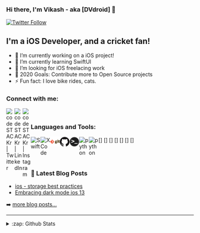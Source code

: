 
### Hi there, I'm Vikash - aka [DVdroid] 👋

[![Twitter Follow](https://img.shields.io/twitter/follow/DVDroid?color=1DA1F2&logo=twitter&style=for-the-badge)](https://twitter.com/intent/follow?original_referer=https%3A%2F%2Fpublish.twitter.com%2F%3FbuttonType%3DFollowButton%26query%3Dhttps%253A%252F%252Ftwitter.com%252FDVDroid%26widget%3DButton&ref_src=twsrc%5Etfw&screen_name=DVDroid&tw_p=followbutton)

## I'm a iOS Developer, and a cricket fan!

- 🔭 I’m currently working on a iOS project!
- 🌱 I’m currently learning SwiftUI
- 👯 I’m looking for iOS freelacing work
- 🥅 2020 Goals: Contribute more to Open Source projects
- ⚡ Fun fact: I love bike rides, cats.


### Connect with me:

[<img align="left" alt="codeSTACKr | Twitter" width="22px" src="https://cdn.jsdelivr.net/npm/simple-icons@v3/icons/twitter.svg" />][twitter]
[<img align="left" alt="codeSTACKr | LinkedIn" width="22px" src="https://cdn.jsdelivr.net/npm/simple-icons@v3/icons/linkedin.svg" />][linkedin]
[<img align="left" alt="codeSTACKr | Instagram" width="22px" src="https://cdn.jsdelivr.net/npm/simple-icons@v3/icons/instagram.svg" />][instagram]

<br />

### Languages and Tools:

[<img align="left" alt="Swift" width="26px" src="https://cdn.jsdelivr.net/npm/simple-icons@3.4.1/icons/swift.svg" />]
[<img align="left" alt="XCode" width="26px" src="https://cdn.jsdelivr.net/npm/simple-icons@3.4.1/icons/xcode.svg" />]
[<img align="left" alt="Git" width="26px" src="https://raw.githubusercontent.com/github/explore/80688e429a7d4ef2fca1e82350fe8e3517d3494d/topics/git/git.png" />]
[<img align="left" alt="GitHub" width="26px" src="https://raw.githubusercontent.com/github/explore/78df643247d429f6cc873026c0622819ad797942/topics/github/github.png" />]
[<img align="left" alt="Terminal" width="26px" src="https://raw.githubusercontent.com/github/explore/80688e429a7d4ef2fca1e82350fe8e3517d3494d/topics/terminal/terminal.png" />]
[<img align="left" alt="python" width="26px" src="https://cdn.jsdelivr.net/npm/simple-icons@3.4.1/icons/python.svg" />]
[<img align="left" alt="python" width="26px" src="https://cdn.jsdelivr.net/npm/simple-icons@3.4.1/icons/pycharm.svg" />]


<br />
<br />


### 📕 Latest Blog Posts

<!-- BLOG-POST-LIST:START -->
- [ios - storage best practices](https://medium.com/@anandin02/ios-storage-best-practices-294fca83ad9)
- [Embracing dark mode ios 13](https://medium.com/@anandin02/embracing-dark-mode-ios-13-29b29d55122b)
<!-- BLOG-POST-LIST:END -->

➡️ [more blog posts...](https://medium.com/me/stories/public)

---

<details>
  <summary>:zap: Github Stats</summary>

  <img align="left" alt="DVdroid's Github Stats" src="https://github-readme-stats.codestackr.vercel.app/api?username=DVdroid&show_icons=true&hide_border=true" />

</details>

[twitter]: https://twitter.com/DVDroid
[instagram]: https://www.instagram.com/me_vikashanand/
[linkedin]: https://www.linkedin.com/in/vikash-anand-299bb765/
[mediumstories]: https://medium.com/me/stories/public
